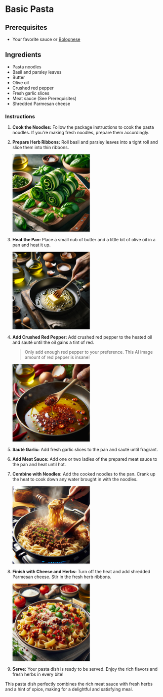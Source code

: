 # Basic Pasta

## Prerequisites

- Your favorite sauce or [Bolognese](../sauces/Bolognese.md)

## Ingredients

- Pasta noodles
- Basil and parsley leaves
- Butter
- Olive oil
- Crushed red pepper
- Fresh garlic slices
- Meat sauce (See Prerequisites)
- Shredded Parmesan cheese

### Instructions

1. **Cook the Noodles:** Follow the package instructions to cook the pasta noodles. If you're making fresh noodles, prepare them accordingly.

2. **Prepare Herb Ribbons:** Roll basil and parsley leaves into a tight roll and slice them into thin ribbons.

   <img height="auto" width="250vh" alt="Herb Ribbons"  src="./assets/34e41417-f609-47c9-84e6-4593c7d5145b-1.webp"></img>

3. **Heat the Pan:** Place a small nub of butter and a little bit of olive oil in a pan and heat it up.

   <img height="auto" width="250vh" alt="Heating Butter and Oil"  src="./assets/1e0fa50b-4d3a-4e93-974f-8bca3990d22f.webp"></img>

4. **Add Crushed Red Pepper:** Add crushed red pepper to the heated oil and sauté until the oil gains a tint of red.

   > Only add enough red pepper to your preference. This AI image amount of red pepper is insane!

   <img height="auto" width="250vh" alt="Red Pepper in Oil"  src="./assets/c76f092e-c8aa-4217-a88c-6f8ab340f0a3.webp"></img>

5. **Sauté Garlic:** Add fresh garlic slices to the pan and sauté until fragrant.

6. **Add Meat Sauce:** Add one or two ladles of the prepared meat sauce to the pan and heat until hot.

7. **Combine with Noodles:** Add the cooked noodles to the pan. Crank up the heat to cook down any water brought in with the noodles.

   <img height="auto" width="250vh" alt="Adding Noodles to Sauce"  src="./assets/c58fb1f4-e3fd-4017-946a-4ac8e7bda349.webp"></img>

8. **Finish with Cheese and Herbs:** Turn off the heat and add shredded Parmesan cheese. Stir in the fresh herb ribbons.

   <img height="auto" width="250vh" alt="Finished Pasta Dish"  src="./assets/56afa9d3-532c-4e6a-bce8-7952f55a263a.webp"></img>

9. **Serve:** Your pasta dish is ready to be served. Enjoy the rich flavors and fresh herbs in every bite!

This pasta dish perfectly combines the rich meat sauce with fresh herbs and a hint of spice, making for a delightful and satisfying meal.
